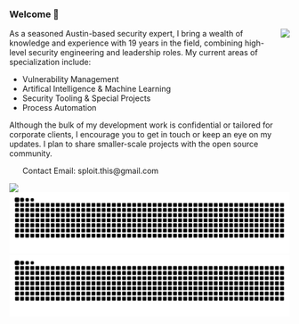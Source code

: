 ### Welcome 👋

<!-- <img src="src/banner-github-profile.png"> -->

<img align="right" style="margin-bottom:1rem;" src="https://github-readme-stats.vercel.app/api?username=Konsole512&hide=stars&show_icons=true&card_width=250&theme=city_lights">

<p>
  As a seasoned Austin-based security expert, I bring a wealth of knowledge and experience with 19 years in the field, combining high-level security engineering and leadership roles. My current areas of specialization include:
  <ul>
  <li> Vulnerability Management</li>
  <li> Artifical Intelligence & Machine Learning</li>
  <li> Security Tooling & Special Projects</li>
  <li> Process Automation</li>
  </ul>
  Although the bulk of my development work is confidential or tailored for corporate clients, I encourage you to get in touch or keep an eye on my updates. I plan to share smaller-scale projects with the open source community.
<ul></ul>
<ul>Contact Email: sploit.this@gmail.com</ul>
</p>

<p>
<img align="left" src="https://skillicons.dev/icons?i=python,rust,powershell,aws,azure,bash,githubactions,grafana,graphql,linux,mongodb,mysql,nginx,sqlite,selenium">
</p>


![GitHub Snake Light](https://raw.githubusercontent.com/Konsole512/Konsole512/output/github-contribution-grid-snake.svg#gh-light-mode-only)
![GitHub Snake dark](https://raw.githubusercontent.com/Konsole512/Konsole512/output/github-contribution-grid-snake-dark.svg#gh-dark-mode-only)
